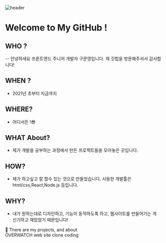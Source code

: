 ![header](https://capsule-render.vercel.app/api?type=wave&color=auto&height=300&section=header&text=Gu%20Munyeong&fontSize=90)
# Welcome to My GitHub !



## WHO ?
-- 안녕하세요 프론트엔드 주니어 개발자 구문영입니다. 제 깃헙을 방문해주셔서 감사합니다!

## WHEN ? 
- 2021년 초부터 지금까지

## WHERE?
- 어디서든 !😎

## WHAT About?
- 제가 개발을 공부하는 과정에서 만든 프로젝트들을 모아놓은 곳입니다. 

## HOW?
- 제가 하고싶고 잘 할수 있는 것으로 만들었습니다. 사용한 개발툴은 html/css,React,Node.js 등입니다.

## WHY?
- 내가 원하는대로 디자인하고, 기능이 동작하도록 하고, 웹사이트를 만들어가는 게 신기하고 재밌었기 때문입니다!



🌱 There are my projects, and  about <br/>
OVERWATCH web site clone coding

<br/><br/>
<!--
[![Hits](https://hits.seeyoufarm.com/api/count/incr/badge.svg?url=https%3A%2F%2Fgithub.com%2Fgjbae1212%2Fhit-counter&count_bg=%2379C83D&title_bg=%23555555&icon=&icon_color=%230DBC25&title=hits&edge_flat=false)](https://hits.seeyoufarm.com)

**GUMUNYEONG/GUMUNYEONG** is a ✨ _special_ ✨ repository because its `README.md` (this file) appears on your GitHub profile.

Here are some ideas to get you started:

- 🔭 I’m currently working on ...
- 🌱 I’m currently learning ...
- 👯 I’m looking to collaborate on ...
- 🤔 I’m looking for help with ...
- 💬 Ask me about ...
- 📫 How to reach me: ...
- 😄 Pronouns: ...
- ⚡ Fun fact: ...
-->
